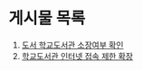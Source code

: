 # 게시물 목록

1. [도서 학교도서관 소장여부 확인](/blog/도서-학교도서관-소장여부-확인.md)
1. [학교도서관 인터넷 접속 제한 확장](/blog/학교도서관-인터넷-접속-제한-확장.md)
